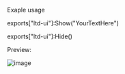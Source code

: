 Exaple usage 

exports["ltd-ui"]:Show("YourTextHere")


exports["ltd-ui"]:Hide()

Preview:
 
![image](https://github.com/TazLTD/ltd-ui/assets/89445989/c859a6be-219d-4881-a1ec-dd725adbe99a)
